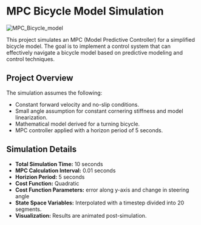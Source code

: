 # MPC Bicycle Model Simulation

![MPC_Bicycle_model](https://github.com/Kelvin4915/MPC_Bicycle_Model/assets/134540002/87e69b86-82bb-4c7e-b067-006fc6b6a1b6)

This project simulates an MPC (Model Predictive Controller) for a simplified bicycle model. The goal is to implement a control system that can effectively navigate a bicycle model based on predictive modeling and control techniques.

## Project Overview

The simulation assumes the following:
- Constant forward velocity and no-slip conditions.
- Small angle assumption for constant cornering stiffness and model linearization.
- Mathematical model derived for a turning bicycle.
- MPC controller applied with a horizon period of 5 seconds.

## Simulation Details

- **Total Simulation Time:** 10 seconds
- **MPC Calculation Interval:** 0.01 seconds
- **Horizion Period:** 5 seconds
- **Cost Function:** Quadratic
- **Cost Function Parameters:** error along y-axis and change in steering angle
- **State Space Variables:** Interpolated with a timestep divided into 20 segments.
- **Visualization:** Results are animated post-simulation.
